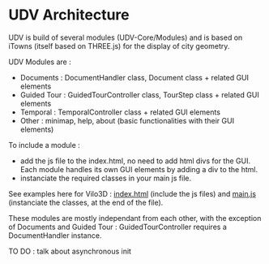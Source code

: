 # UDV Architecture

UDV is build of several modules (UDV-Core/Modules) and is based on iTowns (itself based on THREE.js) for the display of city geometry.

UDV Modules are :
 * Documents : DocumentHandler class, Document class + related GUI elements
 * Guided Tour : GuidedTourController class, TourStep class + related GUI elements
 * Temporal : TemporalController class + related GUI elements
 * Other : minimap, help, about (basic functionalities with their GUI elements)
 
To include a module : 
 * add the js file to the index.html, no need to add html divs for the GUI. Each module handles its own GUI elements by adding a div to the html.
 * instanciate the required classes in your main js file.
 
 See examples here for Vilo3D : [index.html](https://github.com/MEPP-team/UDV/blob/master/Vilo3D/index.html) (include the js files) and [main.js](https://github.com/MEPP-team/UDV/blob/master/Vilo3D/Main.js) (instanciate the classes, at the end of the file).
 
These modules are mostly independant from each other, with the exception of Documents and Guided Tour : GuidedTourController requires a DocumentHandler instance.

TO DO : talk about asynchronous init
